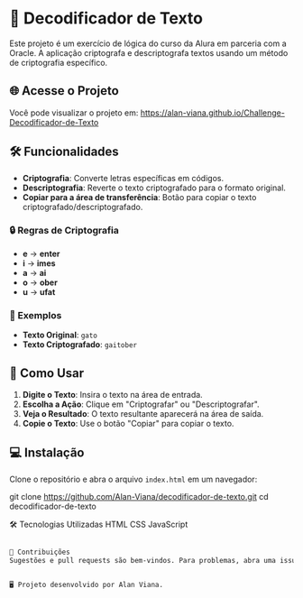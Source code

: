 # 📜 Decodificador de Texto

Este projeto é um exercício de lógica do curso da Alura em parceria com a Oracle. A aplicação criptografa e descriptografa textos usando um método de criptografia específico.

## 🌐 Acesse o Projeto

Você pode visualizar o projeto em: https://alan-viana.github.io/Challenge-Decodificador-de-Texto

## 🛠 Funcionalidades

- **Criptografia**: Converte letras específicas em códigos.
- **Descriptografia**: Reverte o texto criptografado para o formato original.
- **Copiar para a área de transferência**: Botão para copiar o texto criptografado/descriptografado.

### 🔒 Regras de Criptografia

- **e** → **enter**
- **i** → **imes**
- **a** → **ai**
- **o** → **ober**
- **u** → **ufat**

### 📝 Exemplos

- **Texto Original**: `gato`
- **Texto Criptografado**: `gaitober`

## 🚀 Como Usar

1. **Digite o Texto**: Insira o texto na área de entrada.
2. **Escolha a Ação**: Clique em "Criptografar" ou "Descriptografar".
3. **Veja o Resultado**: O texto resultante aparecerá na área de saída.
4. **Copie o Texto**: Use o botão "Copiar" para copiar o texto.

## 💻 Instalação

Clone o repositório e abra o arquivo `index.html` em um navegador:

git clone https://github.com/Alan-Viana/decodificador-de-texto.git
cd decodificador-de-texto


🛠 Tecnologias Utilizadas
HTML
CSS
JavaScript

```bash

🤝 Contribuições
Sugestões e pull requests são bem-vindos. Para problemas, abra uma issue no GitHub.


🖥️ Projeto desenvolvido por Alan Viana.
